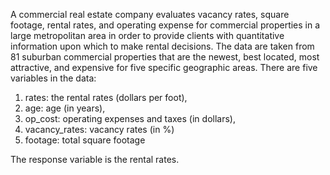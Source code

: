 A commercial real estate company evaluates vacancy rates, square footage, rental rates, and operating expense for commercial properties in a large metropolitan area in order to provide clients with quantitative information upon which to make rental decisions. The data are taken from 81 suburban commercial properties that are the newest, best located, most attractive, and expensive for five specific geographic areas. There are five variables in the data: 

1. rates: the rental rates (dollars per foot), 
2. age: age (in years),
3. op_cost: operating expenses and taxes (in dollars), 
4. vacancy_rates: vacancy rates (in %)
5. footage: total square footage 

The response variable is the rental rates.


